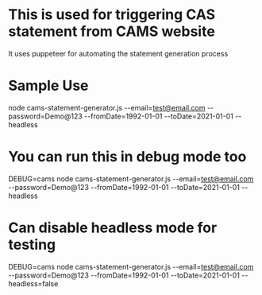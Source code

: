 # This is used for triggering CAS statement from CAMS website

It uses puppeteer for automating the statement generation process

# Sample Use
node cams-statement-generator.js --email=test@email.com --password=Demo@123 --fromDate=1992-01-01 --toDate=2021-01-01 --headless

# You can run this in debug mode too
DEBUG=cams node cams-statement-generator.js --email=test@email.com --password=Demo@123 --fromDate=1992-01-01 --toDate=2021-01-01 --headless

# Can disable headless mode for testing
DEBUG=cams node cams-statement-generator.js --email=test@email.com --password=Demo@123 --fromDate=1992-01-01 --toDate=2021-01-01 --headless=false
